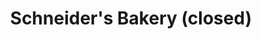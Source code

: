 ---
title: "Schneider's Bakery (closed)"
url: /mansfield/schneiders-bakery-closed/
shop: Bäckerei
---